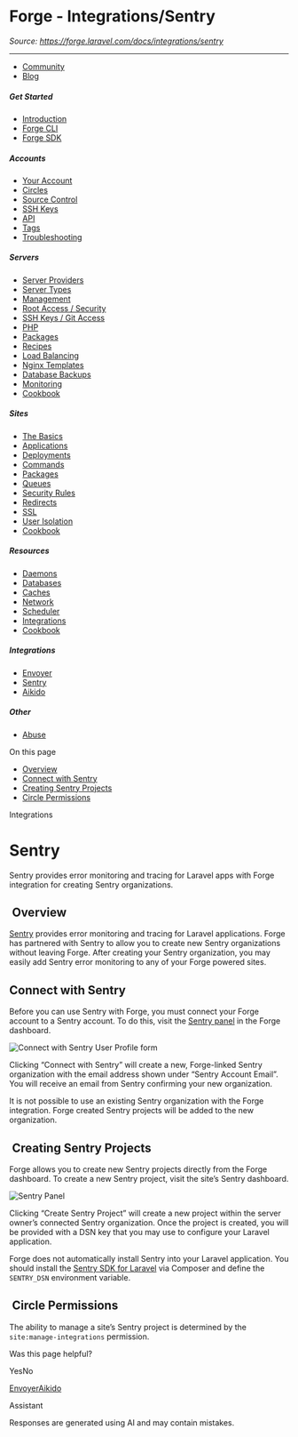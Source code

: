 # Forge - Integrations/Sentry

*Source: https://forge.laravel.com/docs/integrations/sentry*

---

- [Community](https://discord.com/invite/laravel)
- [Blog](https://blog.laravel.com/forge)

##### Get Started

- [Introduction](/docs/introduction)
- [Forge CLI](/docs/cli)
- [Forge SDK](/docs/sdk)

##### Accounts

- [Your Account](/docs/accounts/your-account)
- [Circles](/docs/accounts/circles)
- [Source Control](/docs/accounts/source-control)
- [SSH Keys](/docs/accounts/ssh)
- [API](/docs/accounts/api)
- [Tags](/docs/accounts/tags)
- [Troubleshooting](/docs/accounts/cookbook)

##### Servers

- [Server Providers](/docs/servers/providers)
- [Server Types](/docs/servers/types)
- [Management](/docs/servers/management)
- [Root Access / Security](/docs/servers/provisioning-process)
- [SSH Keys / Git Access](/docs/servers/ssh)
- [PHP](/docs/servers/php)
- [Packages](/docs/servers/packages)
- [Recipes](/docs/servers/recipes)
- [Load Balancing](/docs/servers/load-balancing)
- [Nginx Templates](/docs/servers/nginx-templates)
- [Database Backups](/docs/servers/backups)
- [Monitoring](/docs/servers/monitoring)
- [Cookbook](/docs/servers/cookbook)

##### Sites

- [The Basics](/docs/sites/the-basics)
- [Applications](/docs/sites/applications)
- [Deployments](/docs/sites/deployments)
- [Commands](/docs/sites/commands)
- [Packages](/docs/sites/packages)
- [Queues](/docs/sites/queues)
- [Security Rules](/docs/sites/security-rules)
- [Redirects](/docs/sites/redirects)
- [SSL](/docs/sites/ssl)
- [User Isolation](/docs/sites/user-isolation)
- [Cookbook](/docs/sites/cookbook)

##### Resources

- [Daemons](/docs/resources/daemons)
- [Databases](/docs/resources/databases)
- [Caches](/docs/resources/caches)
- [Network](/docs/resources/network)
- [Scheduler](/docs/resources/scheduler)
- [Integrations](/docs/resources/integrations)
- [Cookbook](/docs/resources/cookbook)

##### Integrations

- [Envoyer](/docs/integrations/envoyer)
- [Sentry](/docs/integrations/sentry)
- [Aikido](/docs/integrations/aikido)

##### Other

- [Abuse](/docs/abuse)

On this page

- [Overview](#overview)
- [Connect with Sentry](#connect-with-sentry)
- [Creating Sentry Projects](#creating-sentry-projects)
- [Circle Permissions](#circle-permissions)

Integrations

# Sentry

Sentry provides error monitoring and tracing for Laravel apps with Forge integration for creating Sentry organizations.

## [​](#overview) Overview

[Sentry](https://sentry.io) provides error monitoring and tracing for Laravel applications. Forge has partnered with Sentry to allow you to create new Sentry organizations without leaving Forge.
After creating your Sentry organization, you may easily add Sentry error monitoring to any of your Forge powered sites.

## [​](#connect-with-sentry) Connect with Sentry

Before you can use Sentry with Forge, you must connect your Forge account to a Sentry account. To do this,
visit the [Sentry panel](https://forge.laravel.com/user-profile/sentry) in the Forge dashboard.

![Connect with Sentry User Profile form](https://mintlify.s3.us-west-1.amazonaws.com/forge-laravel/images/sentry-user-profile.png)

Clicking “Connect with Sentry” will create a new, Forge-linked Sentry organization with the email address shown under
“Sentry Account Email”. You will receive an email from Sentry confirming your new organization.

It is not possible to use an existing Sentry organization with the Forge integration. Forge created Sentry projects will be added
to the new organization.

## [​](#creating-sentry-projects) Creating Sentry Projects

Forge allows you to create new Sentry projects directly from the Forge dashboard. To create a new Sentry project,
visit the site’s Sentry dashboard.

![Sentry Panel](https://mintlify.s3.us-west-1.amazonaws.com/forge-laravel/images/sentry-project-form.png)

Clicking “Create Sentry Project” will create a new project within the server owner’s connected Sentry organization.
Once the project is created, you will be provided with a DSN key that you may use to configure your Laravel application.

Forge does not automatically install Sentry into your Laravel application. You should install the
[Sentry SDK for Laravel](https://github.com/getsentry/sentry-laravel) via Composer and define the `SENTRY_DSN` environment variable.

## [​](#circle-permissions) Circle Permissions

The ability to manage a site’s Sentry project is determined by the `site:manage-integrations` permission.

Was this page helpful?

YesNo

[Envoyer](/docs/integrations/envoyer)[Aikido](/docs/integrations/aikido)

Assistant

Responses are generated using AI and may contain mistakes.